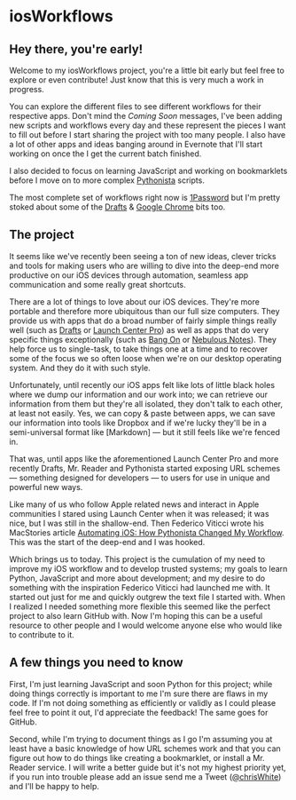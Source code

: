 # iosWorkflows

## Hey there, you're early!

Welcome to my iosWorkflows project, you're a little bit early but feel free to explore or even contribute! Just know that this is very much a work in progress.

You can explore the different files to see different workflows for their respective apps. Don't mind the *Coming Soon* messages, I've been adding new scripts and workflows every day and these represent the pieces I want to fill out before I start sharing the project with too many people. I also have a lot of other apps and ideas banging around in Evernote that I'll start working on once the I get the current batch finished.

I also decided to focus on learning JavaScript and working on bookmarklets before I move on to more complex [Pythonista](http://omz-software.com/pythonista/) scripts.

The most complete set of workflows right now is [1Password](https://github.com/christopherdwhite/iosWorkflows/blob/master/1password.md) but I'm pretty stoked about some of the [Drafts](https://github.com/christopherdwhite/iosWorkflows/blob/master/drafts.md) & [Google Chrome](https://github.com/christopherdwhite/iosWorkflows/blob/master/googlechrome.md) bits too.

## The project

It seems like we've recently been seeing a ton of new ideas, clever tricks and tools for making users who are willing to dive into the deep-end more productive on our iOS devices through automation, seamless app communication and some really great shortcuts.

There are a lot of things to love about our iOS devices. They're more portable and therefore more ubiquitous than our full size computers. They provide us with apps that do a broad number of fairly simple things really well (such as [Drafts](http://agiletortoise.com/drafts) or [Launch Center Pro](http://appcubby.com/launch-center/)) as well as apps that do very specific things exceptionally (such as [Bang On](http://kepner.me/apps/) or [Nebulous Notes](http://nebulousapps.net/)). They help force us to single-task, to take things one at a time and to recover some of the focus we so often loose when we're on our desktop operating system. And they do it with such style.

Unfortunately, until recently our iOS apps felt like lots of little black holes where we dump our information and our work into; we can retrieve our information from them but they're all isolated, they don't talk to each other, at least not easily. Yes, we can copy & paste between apps, we can save our information into tools like Dropbox and if we're lucky they'll be in a semi-universal format like [Markdown] — but it still feels like we're fenced in.

That was, until apps like the aforementioned Launch Center Pro and more recently Drafts, Mr. Reader and Pythonista started exposing URL schemes — something designed for developers — to users for use in unique and powerful new ways. 

Like many of us who follow Apple related news and interact in Apple communities I stared using Launch Center when it was released; it was nice, but I was still in the shallow-end. Then Federico Viticci wrote his MacStories article [Automating iOS: How Pythonista Changed My Workflow](http://www.macstories.net/stories/automating-ios-how-pythonista-changed-my-workflow/). This was the start of the deep-end and I was hooked.

Which brings us to today. This project is the cumulation of my need to improve my iOS workflow and to develop trusted systems; my goals to learn Python, JavaScript and more about development; and my desire to do something with the inspiration Federico Viticci had launched me with. It started out just for me and quickly outgrew the text file I started with. When I realized I needed something more flexible this seemed like the perfect project to also learn GitHub with. Now I'm hoping this can be a useful resource to other people and I would welcome anyone else who would like to contribute to it.

## A few things you need to know

First, I'm just learning JavaScript and soon Python for this project; while doing things correctly is important to me I'm sure there are flaws in my code. If I'm not doing something as efficiently or validly as I could please feel free to point it out, I'd appreciate the feedback! The same goes for GitHub.

Second, while I'm trying to document things as I go I'm assuming you at least have a basic knowledge of how URL schemes work and that you can figure out how to do things like creating a bookmarklet, or install a Mr. Reader service. I will write a better guide but it's not my highest priority yet, if you run into trouble please add an issue send me a Tweet ([@chrisWhite](https://twitter.com/chrisWhite)) and I'll be happy to help.